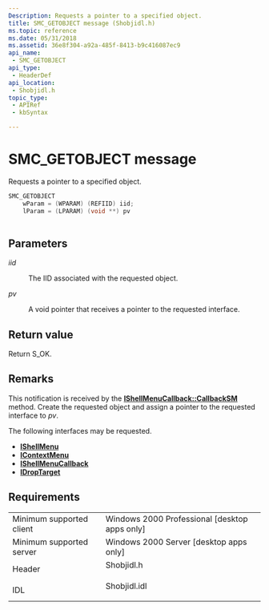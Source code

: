```yaml
---
Description: Requests a pointer to a specified object.
title: SMC_GETOBJECT message (Shobjidl.h)
ms.topic: reference
ms.date: 05/31/2018
ms.assetid: 36e8f304-a92a-485f-8413-b9c416087ec9
api_name: 
 - SMC_GETOBJECT
api_type: 
 - HeaderDef
api_location: 
 - Shobjidl.h
topic_type: 
 - APIRef
 - kbSyntax

---
```


# SMC\_GETOBJECT message

Requests a pointer to a specified object.


```C++
SMC_GETOBJECT 
    wParam = (WPARAM) (REFIID) iid;
    lParam = (LPARAM) (void **) pv
            
```



## Parameters

<dl> <dt>

*iid* 
</dt> <dd>

The IID associated with the requested object.

</dd> <dt>

*pv* 
</dt> <dd>

A void pointer that receives a pointer to the requested interface.

</dd> </dl>

## Return value

Return S\_OK.

## Remarks

This notification is received by the [**IShellMenuCallback::CallbackSM**](/windows/desktop/api/shobjidl_core/nf-shobjidl_core-ishellmenucallback-callbacksm) method. Create the requested object and assign a pointer to the requested interface to *pv*.

The following interfaces may be requested.

-   [**IShellMenu**](/windows/desktop/api/shobjidl_core/nn-shobjidl_core-ishellmenu)
-   [**IContextMenu**](/windows/win32/api/shobjidl_core/nn-shobjidl_core-icontextmenu)
-   [**IShellMenuCallback**](/windows/desktop/api/shobjidl_core/nn-shobjidl_core-ishellmenucallback)
-   [**IDropTarget**](/windows/win32/api/oleidl/nn-oleidl-idroptarget)

## Requirements



|                                     |                                                                                         |
|-------------------------------------|-----------------------------------------------------------------------------------------|
| Minimum supported client<br/> | Windows 2000 Professional \[desktop apps only\]<br/>                              |
| Minimum supported server<br/> | Windows 2000 Server \[desktop apps only\]<br/>                                    |
| Header<br/>                   | <dl> <dt>Shobjidl.h</dt> </dl>   |
| IDL<br/>                      | <dl> <dt>Shobjidl.idl</dt> </dl> |



 

 